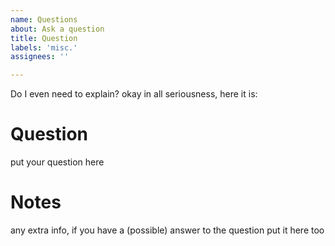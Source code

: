```yaml
---
name: Questions
about: Ask a question
title: Question
labels: 'misc.'
assignees: ''

---
```


Do I even need to explain?
okay in all seriousness, here it is:
# Question
put your question here

# Notes
any extra info, if you have a (possible) answer to the question put it here too
